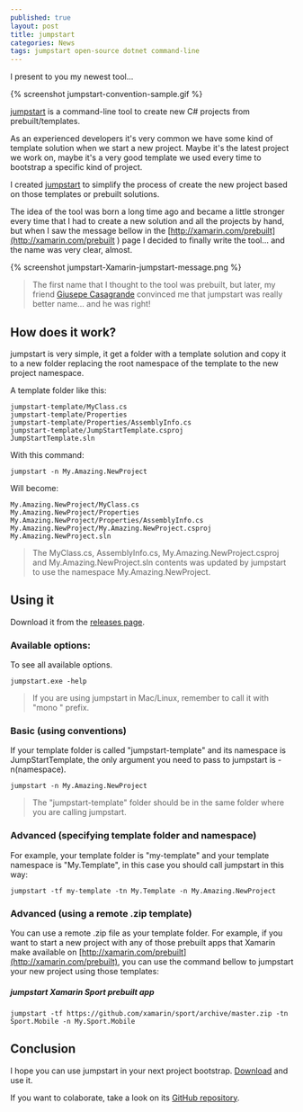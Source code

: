 ```yaml
---
published: true
layout: post
title: jumpstart
categories: News
tags: jumpstart open-source dotnet command-line
---
```


I present to you my newest tool...

{% screenshot jumpstart-convention-sample.gif %}

[jumpstart](https://github.com/giacomelli/jumpstart) is a command-line tool to create new C# projects from prebuilt/templates.

As an experienced developers it's very common we have some kind of template solution when we start a new project. Maybe it's the latest project we work on, maybe it's a very good template we used every time to bootstrap a specific kind of project. 

I created [jumpstart](https://github.com/giacomelli/jumpstart) to simplify the process of create the new project based on those templates or prebuilt solutions.

The idea of the tool was born a long time ago and became a little stronger every time that I had to create a new solution and all the projects by hand, but when I saw the message bellow in the [http://xamarin.com/prebuilt](http://xamarin.com/prebuilt ) page I decided to finally write the tool... and the name was very clear, almost.

{% screenshot jumpstart-Xamarin-jumpstart-message.png %}

> The first name that I thought to the tool was prebuilt, but later, my friend [Giusepe Casagrande](https://twitter.com/giusepe) convinced me that jumpstart was really better name... and he was right!


## How does it work?
jumpstart is very simple, it get a folder with a template solution and copy it to a new folder replacing the root namespace of the template to the new project namespace. 

A template folder like this:

```shell
jumpstart-template/MyClass.cs
jumpstart-template/Properties
jumpstart-template/Properties/AssemblyInfo.cs
jumpstart-template/JumpStartTemplate.csproj
JumpStartTemplate.sln
```

With this command:

```shell
jumpstart -n My.Amazing.NewProject
```

Will become:

```shell
My.Amazing.NewProject/MyClass.cs
My.Amazing.NewProject/Properties
My.Amazing.NewProject/Properties/AssemblyInfo.cs
My.Amazing.NewProject/My.Amazing.NewProject.csproj
My.Amazing.NewProject.sln
```

> The MyClass.cs, AssemblyInfo.cs, My.Amazing.NewProject.csproj and My.Amazing.NewProject.sln contents was updated by jumpstart to use the namespace My.Amazing.NewProject.


## Using it
Download it from the [releases page](https://github.com/giacomelli/jumpstart/releases).

### Available options:
To see all available options.

```shell
jumpstart.exe -help
```

> If you are using jumpstart in Mac/Linux, remember to call it with "mono " prefix.


### Basic (using conventions)
If your template folder is called "jumpstart-template" and its namespace is JumpStartTemplate, the only argument you need to pass to jumpstart is -n(namespace).

```shell
jumpstart -n My.Amazing.NewProject
```

> The "jumpstart-template" folder should be in the same folder where you are calling jumpstart.

### Advanced (specifying template folder and namespace)
For example, your template folder is "my-template" and your template namespace is "My.Template", in this case you should call jumpstart in this way:

```shell
jumpstart -tf my-template -tn My.Template -n My.Amazing.NewProject
```

### Advanced (using a remote .zip template)
You can use a remote .zip file as your template folder. For example, if you want to start a new project with any of those prebuilt apps that Xamarin make available on [http://xamarin.com/prebuilt](http://xamarin.com/prebuilt), you can use the command bellow to jumpstart your new project using those templates:

##### jumpstart Xamarin Sport prebuilt app

```shell
jumpstart -tf https://github.com/xamarin/sport/archive/master.zip -tn Sport.Mobile -n My.Sport.Mobile 
```


## Conclusion
I hope you can use jumpstart in your next project bootstrap. [Download](https://github.com/giacomelli/jumpstart/releases) and use it.

If you want to colaborate, take a look on its [GitHub repository](https://github.com/giacomelli/jumpstart).
